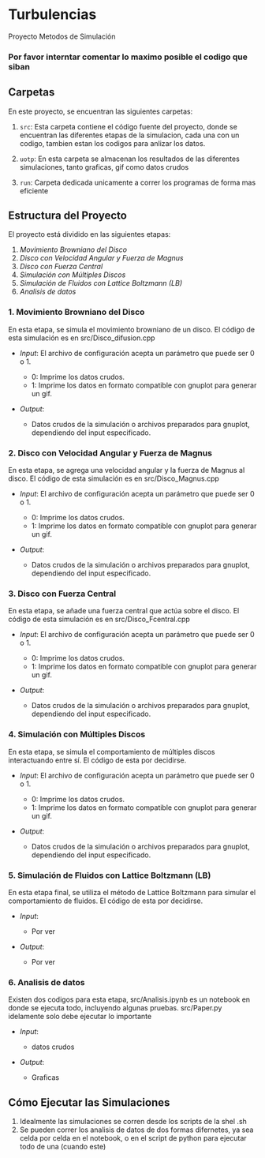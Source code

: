 # Turbulencias

Proyecto Metodos de Simulación

### Por favor interntar comentar lo maximo posible el codigo que siban

## Carpetas

En este proyecto, se encuentran las siguientes carpetas:

1. `src`: Esta carpeta contiene el código fuente del proyecto, donde se encuentran las diferentes etapas de la simulacion, cada una con un codigo, tambien estan los codigos para anlizar los datos.

2. `uotp`: En esta carpeta se almacenan los resultados de las diferentes simulaciones, tanto graficas, gif como datos crudos

3. `run`: Carpeta dedicada unicamente a correr los programas de forma mas eficiente

## Estructura del Proyecto

El proyecto está dividido en las siguientes etapas:

1. _Movimiento Browniano del Disco_
2. _Disco con Velocidad Angular y Fuerza de Magnus_
3. _Disco con Fuerza Central_
4. _Simulación con Múltiples Discos_
5. _Simulación de Fluidos con Lattice Boltzmann (LB)_
6. _Analisis de datos_

### 1. Movimiento Browniano del Disco

En esta etapa, se simula el movimiento browniano de un disco. El código de esta simulación es en src/Disco_difusion.cpp

- _Input_: El archivo de configuración acepta un parámetro que puede ser 0 o 1.

  - 0: Imprime los datos crudos.
  - 1: Imprime los datos en formato compatible con gnuplot para generar un gif.

- _Output_:
  - Datos crudos de la simulación o archivos preparados para gnuplot, dependiendo del input especificado.

### 2. Disco con Velocidad Angular y Fuerza de Magnus

En esta etapa, se agrega una velocidad angular y la fuerza de Magnus al disco. El código de esta simulación es en src/Disco_Magnus.cpp

- _Input_: El archivo de configuración acepta un parámetro que puede ser 0 o 1.

  - 0: Imprime los datos crudos.
  - 1: Imprime los datos en formato compatible con gnuplot para generar un gif.

- _Output_:
  - Datos crudos de la simulación o archivos preparados para gnuplot, dependiendo del input especificado.

### 3. Disco con Fuerza Central

En esta etapa, se añade una fuerza central que actúa sobre el disco. El código de esta simulación es en src/Disco_Fcentral.cpp

- _Input_: El archivo de configuración acepta un parámetro que puede ser 0 o 1.

  - 0: Imprime los datos crudos.
  - 1: Imprime los datos en formato compatible con gnuplot para generar un gif.

- _Output_:
  - Datos crudos de la simulación o archivos preparados para gnuplot, dependiendo del input especificado.

### 4. Simulación con Múltiples Discos

En esta etapa, se simula el comportamiento de múltiples discos interactuando entre sí. El código de esta por decidirse.

- _Input_: El archivo de configuración acepta un parámetro que puede ser 0 o 1.

  - 0: Imprime los datos crudos.
  - 1: Imprime los datos en formato compatible con gnuplot para generar un gif.

- _Output_:
  - Datos crudos de la simulación o archivos preparados para gnuplot, dependiendo del input especificado.

### 5. Simulación de Fluidos con Lattice Boltzmann (LB)

En esta etapa final, se utiliza el método de Lattice Boltzmann para simular el comportamiento de fluidos. El código de esta por decidirse.

- _Input_:

  - Por ver

- _Output_:
  - Por ver

### 6. Analisis de datos

Existen dos codigos para esta etapa, src/Analisis.ipynb es un notebook en donde se ejecuta todo, incluyendo algunas pruebas. src/Paper.py idelamente solo debe ejecutar lo importante

- _Input_:

  - datos crudos

- _Output_:
  - Graficas

## Cómo Ejecutar las Simulaciones

1. Idealmente las simulaciones se corren desde los scripts de la shel .sh
2. Se pueden correr los analisis de datos de dos formas difernetes, ya sea celda por celda en el notebook, o en el script de python para ejecutar todo de una (cuando este)
